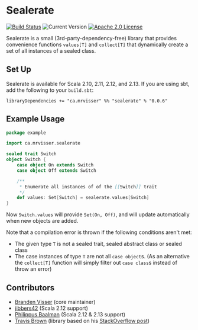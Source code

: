 # Sealerate

[![Build Status](https://travis-ci.org/mrvisser/sealerate.svg?branch=master)](https://travis-ci.org/mrvisser/sealerate)
![Current Version](https://img.shields.io/badge/version-0.0.6-brightgreen.svg?style=flat "0.0.6")
[![Apache 2.0 License](https://img.shields.io/badge/license-Apache%202-blue.svg)](LICENSE)

Sealerate is a small (3rd-party-dependency-free) library that provides convenience
functions `values[T]` and `collect[T]` that dynamically create a set of all instances
of a sealed class.

## Set Up

Sealerate is available for Scala 2.10, 2.11, 2.12, and 2.13. If you are using sbt, add
the following to your `build.sbt`:

```
libraryDependencies += "ca.mrvisser" %% "sealerate" % "0.0.6"
```

## Example Usage

```scala
package example

import ca.mrvisser.sealerate

sealed trait Switch
object Switch {
    case object On extends Switch
    case object Off extends Switch

    /**
     * Enumerate all instances of of the [[Switch]] trait
     */
    def values: Set[Switch] = sealerate.values[Switch]
}
```

Now `Switch.values` will provide `Set(On, Off)`, and will update automatically
when new objects are added.

Note that a compilation error is thrown if the following conditions aren't met:

* The given type `T` is not a sealed trait, sealed abstract class or sealed
  class
* The case instances of type `T` are not all `case object`s. (As an alternative
  the `collect[T]` function will simply filter out `case class`s instead of throw
  an error)

## Contributors

* [Branden Visser](https://github.com/mrvisser) (core maintainer)
* [jibbers42](https://github.com/jibbers42) (Scala 2.12 support)
* [Philippus Baalman](https://github.com/Philippus) (Scala 2.12 & 2.13 support)
* [Travis Brown](https://github.com/travisbrown) (library based on his [StackOverflow post](http://stackoverflow.com/a/13672520))
